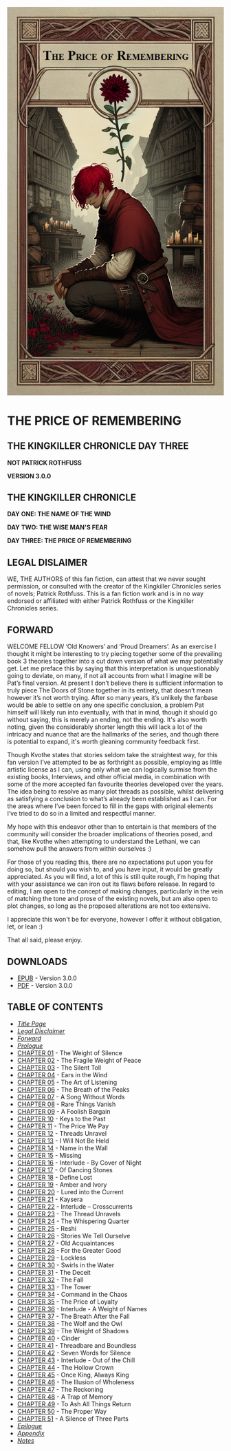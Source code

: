 ![THE PRICE OF REMEMBERING](book/images/cover.png)

# THE PRICE OF REMEMBERING

## THE KINGKILLER CHRONICLE DAY THREE

**NOT PATRICK ROTHFUSS**

**VERSION 3.0.0**

## THE KINGKILLER CHRONICLE

**DAY ONE: THE NAME OF THE WIND**

**DAY TWO: THE WISE MAN'S FEAR**

**DAY THREE: THE PRICE OF REMEMBERING**

## LEGAL DISLAIMER

WE, THE AUTHORS of this fan fiction, can attest that we never sought permission, or consulted with the creator of the Kingkiller Chronicles series of novels; Patrick Rothfuss. This is a fan fiction work and is in no way endorsed or affiliated with either Patrick Rothfuss or the Kingkiller Chronicles series.

## FORWARD

WELCOME FELLOW ‘Old Knowers’ and ‘Proud Dreamers’. As an exercise I thought it might be interesting to try piecing together some of the prevailing book 3 theories together into a cut down version of what we may potentially get. Let me preface this by saying that this interpretation is unquestionably going to deviate, on many, if not all accounts from what I imagine will be Pat’s final version. At present I don’t believe there is sufficient information to truly piece The Doors of Stone together in its entirety, that doesn’t mean however it’s not worth trying. After so many years, it’s unlikely the fanbase would be able to settle on any one specific conclusion, a problem Pat himself will likely run into eventually, with that in mind, though it should go without saying, this is merely an ending, not the ending. It's also worth noting, given the considerably shorter length this will lack a lot of the intricacy and nuance that are the hallmarks of the series, and though there is potential to expand, it's worth gleaning community feedback first.

Though Kvothe states that stories seldom take the straightest way, for this fan version I’ve attempted to be as forthright as possible, employing as little artistic license as I can, using only what we can logically surmise from the existing books, Interviews, and other official media, in combination with some of the more accepted fan favourite theories developed over the years. The idea being to resolve as many plot threads as possible, whilst delivering as satisfying a conclusion to what’s already been established as I can. For the areas where I’ve been forced to fill in the gaps with original elements I’ve tried to do so in a limited and respectful manner.

My hope with this endeavor other than to entertain is that members of the community will consider the broader implications of theories posed, and that, like Kvothe when attempting to understand the Lethani, we can somehow pull the answers from within ourselves :)

For those of you reading this, there are no expectations put upon you for doing so, but should you wish to, and you have input, it would be greatly appreciated. As you will find, a lot of this is still quite rough, I’m hoping that with your assistance we can iron out its flaws before release. In regard to editing, I am open to the concept of making changes, particularly in the vein of matching the tone and prose of the existing novels, but am also open to plot changes, so long as the proposed alterations are not too extensive.

I appreciate this won't be for everyone, however I offer it without obligation, let, or lean :)

That all said, please enjoy.

## DOWNLOADS

* [EPUB](../../releases/download/v3.0.0/The.Price.of.Remembering.-.The.Kingkiller.Chronicle.-.Day.Three.-.V3.epub) - Version 3.0.0
* [PDF](../../releases/download/v3.0.0/The.Price.of.Remembering.-.The.Kingkiller.Chronicle.-.Day.Three.-.V3.pdf) - Version 3.0.0

## TABLE OF CONTENTS

* [*Title Page*](#the-price-of-remembering)
* [*Legal Disclaimer*](#legal-disclaimer)
* [*Forward*](#forward)
* [*Prologue*](book/Prologue.md)
* [CHAPTER 01](book/CHAPTER_01.md) - The Weight of Silence
* [CHAPTER 02](book/CHAPTER_02.md) - The Fragile Weight of Peace
* [CHAPTER 03](book/CHAPTER_03.md) - The Silent Toll
* [CHAPTER 04](book/CHAPTER_04.md) - Ears in the Wind
* [CHAPTER 05](book/CHAPTER_05.md) - The Art of Listening
* [CHAPTER 06](book/CHAPTER_06.md) - The Breath of the Peaks
* [CHAPTER 07](book/CHAPTER_07.md) - A Song Without Words
* [CHAPTER 08](book/CHAPTER_08.md) - Rare Things Vanish
* [CHAPTER 09](book/CHAPTER_09.md) - A Foolish Bargain
* [CHAPTER 10](book/CHAPTER_10.md) - Keys to the Past
* [CHAPTER 11](book/CHAPTER_11.md) - The Price We Pay
* [CHAPTER 12](book/CHAPTER_12.md) - Threads Unravel
* [CHAPTER 13](book/CHAPTER_13.md) - I Will Not Be Held
* [CHAPTER 14](book/CHAPTER_14.md) - Name in the Wall
* [CHAPTER 15](book/CHAPTER_15.md) - Missing
* [CHAPTER 16](book/CHAPTER_16.md) - Interlude - By Cover of Night
* [CHAPTER 17](book/CHAPTER_17.md) - Of Dancing Stones
* [CHAPTER 18](book/CHAPTER_18.md) - Define Lost
* [CHAPTER 19](book/CHAPTER_19.md) - Amber and Ivory
* [CHAPTER 20](book/CHAPTER_20.md) - Lured into the Current
* [CHAPTER 21](book/CHAPTER_21.md) - Kaysera
* [CHAPTER 22](book/CHAPTER_22.md) - Interlude – Crosscurrents
* [CHAPTER 23](book/CHAPTER_23.md) - The Thread Unravels
* [CHAPTER 24](book/CHAPTER_24.md) - The Whispering Quarter
* [CHAPTER 25](book/CHAPTER_25.md) - Reshi
* [CHAPTER 26](book/CHAPTER_26.md) - Stories We Tell Ourselve
* [CHAPTER 27](book/CHAPTER_27.md) - Old Acquaintances
* [CHAPTER 28](book/CHAPTER_28.md) - For the Greater Good
* [CHAPTER 29](book/CHAPTER_29.md) - Lockless
* [CHAPTER 30](book/CHAPTER_30.md) - Swirls in the Water
* [CHAPTER 31](book/CHAPTER_31.md) - The Deceit
* [CHAPTER 32](book/CHAPTER_32.md) - The Fall
* [CHAPTER 33](book/CHAPTER_33.md) - The Tower
* [CHAPTER 34](book/CHAPTER_34.md) - Command in the Chaos
* [CHAPTER 35](book/CHAPTER_35.md) - The Price of Loyalty
* [CHAPTER 36](book/CHAPTER_36.md) - Interlude - A Weight of Names
* [CHAPTER 37](book/CHAPTER_37.md) - The Breath After the Fall
* [CHAPTER 38](book/CHAPTER_38.md) - The Wolf and the Owl
* [CHAPTER 39](book/CHAPTER_39.md) - The Weight of Shadows
* [CHAPTER 40](book/CHAPTER_40.md) - Cinder
* [CHAPTER 41](book/CHAPTER_41.md) - Threadbare and Boundless
* [CHAPTER 42](book/CHAPTER_42.md) - Seven Words for Silence
* [CHAPTER 43](book/CHAPTER_43.md) - Interlude - Out of the Chill
* [CHAPTER 44](book/CHAPTER_44.md) - The Hollow Crown
* [CHAPTER 45](book/CHAPTER_45.md) - Once King, Always King
* [CHAPTER 46](book/CHAPTER_46.md) - The Illusion of Wholeness
* [CHAPTER 47](book/CHAPTER_47.md) - The Reckoning
* [CHAPTER 48](book/CHAPTER_48.md) - A Trap of Memory
* [CHAPTER 49](book/CHAPTER_49.md) - To Ash All Things Return
* [CHAPTER 50](book/CHAPTER_50.md) - The Proper Way
* [CHAPTER 51](book/CHAPTER_51.md) - A Silence of Three Parts
* [*Epilogue*](book/Epilogue.md)
* [*Appendix*](book/Appendix.md)
* [*Notes*](book/Notes.md)
